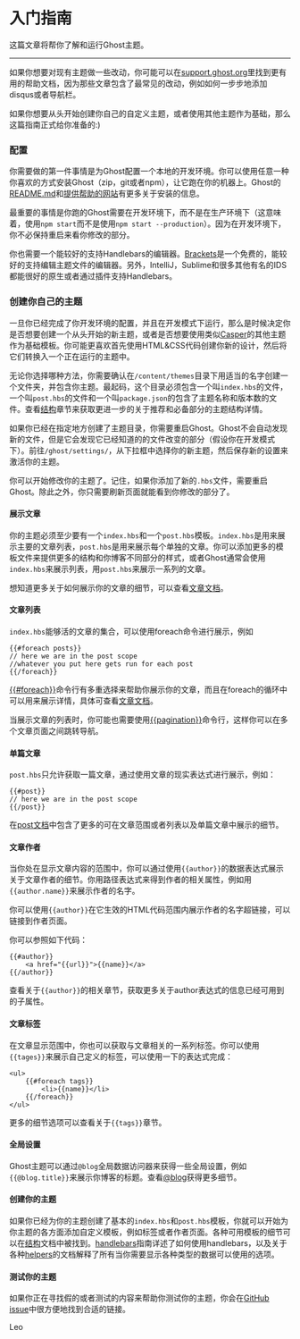 # 入门指南
这篇文章将帮你了解和运行Ghost主题。

---

如果你想要对现有主题做一些改动，你可能可以在[support.ghost.org](http://support.ghost.org/?s=theme)里找到更有用的帮助文档，因为那些文章包含了最常见的改动，例如如何一步步地添加disqus或者导航栏。

如果你想要从头开始创建你自己的自定义主题，或者使用其他主题作为基础，那么这篇指南正式给你准备的:)

### 配置
你需要做的第一件事情是为Ghost配置一个本地的开发环境。你可以使用任意一种你喜欢的方式安装Ghost（zip，git或者npm），让它跑在你的机器上。Ghost的[README.md](https://github.com/TryGhost/Ghost)和[提供帮助的网站](http://support.ghost.org/installation)有更多关于安装的信息。

最重要的事情是你跑的Ghost需要在开发环境下，而不是在生产环境下（这意味着，使用`npm start`而不是使用`npm start --production`）。因为在开发环境下，你不必保持重启来看你修改的部分。

你也需要一个能较好的支持Handlebars的编辑器。[Brackets](http://brackets.io/)是一个免费的，能较好的支持编辑主题文件的编辑器。另外，IntelliJ，Sublime和很多其他有名的IDS都能很好的原生或者通过插件支持Handlebars。

### 创建你自己的主题
一旦你已经完成了你开发环境的配置，并且在开发模式下运行，那么是时候决定你是否想要创建一个从头开始的新主题，或者是否想要使用类似[Casper](https://github.com/TryGhost/Casper)的其他主题作为基础模板。你可能更喜欢首先使用HTML&CSS代码创建你新的设计，然后将它们转换入一个正在运行的主题中。

无论你选择哪种方法，你需要确认在`/content/themes`目录下用适当的名字创建一个文件夹，并包含你主题。最起码，这个目录必须包含一个叫`index.hbs`的文件，一个叫`post.hbs`的文件和一个叫`package.json`的包含了主题名称和版本数的文件。查看[结构](http://themes.ghost.org/v0.8.0/docs/structure)章节来获取更进一步的关于推荐和必备部分的主题结构详情。

如果你已经在指定地方创建了主题目录，你需要重启Ghost。Ghost不会自动发现新的文件，但是它会发现它已经知道的的文件改变的部分（假设你在开发模式下）。前往`/ghost/settings/`，从下拉框中选择你的新主题，然后保存新的设置来激活你的主题。

你可以开始修改你的主题了。记住，如果你添加了新的`.hbs`文件，需要重启Ghost。除此之外，你只需要刷新页面就能看到你修改的部分了。

#### 展示文章
你的主题必须至少要有一个`index.hbs`和一个`post.hbs`模板。`index.hbs`是用来展示主要的文章列表，`post.hbs`是用来展示每个单独的文章。你可以添加更多的模板文件来提供更多的结构和你博客不同部分的样式，或者Ghost通常会使用`index.hbs`来展示列表，用`post.hbs`来展示一系列的文章。

想知道更多关于如何展示你的文章的细节，可以查看[文章文档](http://themes.ghost.org/docs/post)。

#### 文章列表
`index.hbs`能够活的文章的集合，可以使用foreach命令进行展示，例如
	
	{{#foreach posts}}
	// here we are in the post scope
	//whatever you put here gets run for each post
	{{/foreach}}
	
[{{#foreach}}](http://themes.ghost.org/v0.8.0/docs/foreach)命令行有多重选择来帮助你展示你的文章，而且在foreach的循环中可以用来展示详情，具体可查看[文章文档](http://themes.ghost.org/docs/post)。

当展示文章的列表时，你可能也需要使用[{{pagination}}](http://themes.ghost.org/v0.8.0/docs/pagination)命令行，这样你可以在多个文章页面之间跳转导航。

#### 单篇文章
`post.hbs`只允许获取一篇文章，通过使用文章的现实表达式进行展示，例如：

	{{#post}}
	// here we are in the post scope
	{{/post}}
	
在[post文档](http://themes.ghost.org/docs/post)中包含了更多的可在文章范围或者列表以及单篇文章中展示的细节。

#### 文章作者
当你处在显示文章内容的范围中，你可以通过使用`{{author}}`的数据表达式展示关于文章作者的细节。你用路径表达式来得到作者的相关属性，例如用`{{author.name}}`来展示作者的名字。

你可以使用`{{author}}`在它生效的HTML代码范围内展示作者的名字超链接，可以链接到作者页面。

你可以参照如下代码：

	{{#author}}
		<a href="{{url}}">{{name}}</a>
	{{/author}}

查看关于`{{author}}`的相关章节，获取更多关于author表达式的信息已经可用到的子属性。

#### 文章标签
在文章显示范围中，你也可以获取与文章相关的一系列标签。你可以使用`{{tages}}`来展示自己定义的标签，可以使用一下的表达式完成：

	<ul>
		{{#foreach tags}}
			<li>{{name}}</li>
		{{/foreach}}
	</ul>

更多的细节选项可以查看关于`{{tags}}`章节。

#### 全局设置
Ghost主题可以通过`@blog`全局数据访问器来获得一些全局设置，例如`{{@blog.title}}`来展示你博客的标题。查看[@blog](http://themes.ghost.org/docs/blog)获得更多细节。

#### 创建你的主题
如果你已经为你的主题创建了基本的`index.hbs`和`post.hbs`模板，你就可以开始为你主题的各方面添加自定义模板，例如标签或者作者页面。各种可用模板的细节可以在[结构](http://themes.ghost.org/v0.8.0/docs/structure)文档中被找到。[handlebars](http://themes.ghost.org/v0.8.0/docs/handlebars)指南详述了如何使用handlebars，以及关于各种[helpers](http://themes.ghost.org/v0.8.0/docs/helpers)的文档解释了所有当你需要显示各种类型的数据可以使用的选项。

#### 测试你的主题
如果你正在寻找假的或者测试的内容来帮助你测试你的主题，你会在[GitHub issue](https://github.com/TryGhost/Ghost/issues/1553)中很方便地找到合适的链接。



Leo
